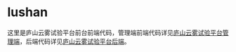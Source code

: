 # lushan

这里是庐山云雾试验平台前台前端代码，管理端前端代码详见[庐山云雾试验平台管理端](https://gitee.com/guoheng85/lushan_manager)，后端代码详见[庐山云雾试验平台后端](https://gitee.com/guoheng85/lushan)。